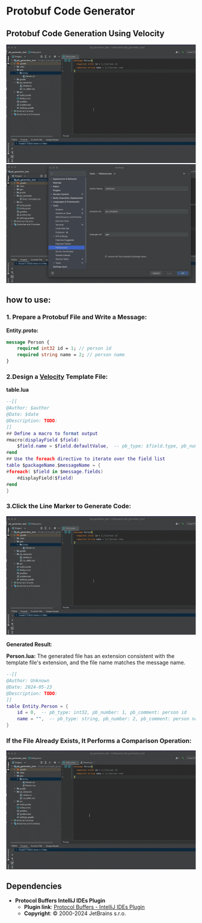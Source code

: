 
# Protobuf Code Generator

## Protobuf Code Generation Using Velocity

![](res/generate.gif)
![setting panel](res/setting.png)

## how to use:
### 1. Prepare a Protobuf File and Write a Message:
**Entity.proto:**

```protobuf
message Person {
    required int32 id = 1; // person id
    required string name = 2; // person name
}
```

### 2.Design a [Velocity](https://velocity.apache.org/engine/) Template File: 
**table.lua**


```lua
--[[
@Author: $author
@Date: $date
@Description: TODO:
]]
## Define a macro to format output
#macro(displayField $field)
    $field.name = $field.defaultValue,  -- pb_type: $field.type, pb_number: $field.number, pb_comment: $field.comment
#end
## Use the foreach directive to iterate over the field list
table $packageName.$messageName = {
#foreach( $field in $message.fields)
    #displayField($field)
#end
}
```
### 3.Click the Line Marker to Generate Code:

![generate](res/generate.gif)

**Generated Result**:

**Person.lua:**
The generated file has an extension consistent with the template file's extension, and the file name matches the message name.
```lua
--[[
@Author: Unknown
@Date: 2024-05-23
@Description: TODO:
]]
table Entity.Person = {
    id = 0,  -- pb_type: int32, pb_number: 1, pb_comment: person id
    name = "",  -- pb_type: string, pb_number: 2, pb_comment: person name
}
```

### If the File Already Exists, It Performs a Comparison Operation:
![compare](res/compare.gif)

## Dependencies
- **Protocol Buffers IntelliJ IDEs Plugin**
    - **Plugin link**: [Protocol Buffers - IntelliJ IDEs Plugin](https://plugins.jetbrains.com/plugin/14004-protocol-buffers)
    - **Copyright**: © 2000-2024 JetBrains s.r.o.
